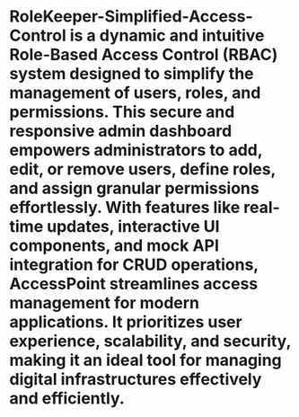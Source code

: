 # RoleKeeper-Simplified-Access-Control  is a dynamic and intuitive Role-Based Access Control (RBAC) system designed to simplify the management of users, roles, and permissions. This secure and responsive admin dashboard empowers administrators to add, edit, or remove users, define roles, and assign granular permissions effortlessly. With features like real-time updates, interactive UI components, and mock API integration for CRUD operations, AccessPoint streamlines access management for modern applications. It prioritizes user experience, scalability, and security, making it an ideal tool for managing digital infrastructures effectively and efficiently.
